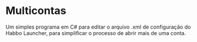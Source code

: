 # Multicontas
Um simples programa em C# para editar o arquivo .xml de configuração do Habbo Launcher, para simplificar o processo de abrir mais de uma conta.
